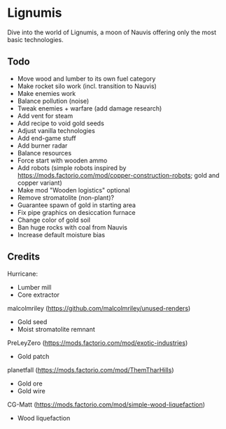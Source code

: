 # Lignumis
Dive into the world of Lignumis, a moon of Nauvis offering only the most basic technologies.

## Todo

 - Move wood and lumber to its own fuel category
 - Make rocket silo work (incl. transition to Nauvis)
 - Make enemies work
 - Balance pollution (noise)
 - Tweak enemies + warfare (add damage research)
 - Add vent for steam
 - Add recipe to void gold seeds
 - Adjust vanilla technologies
 - Add end-game stuff
 - Add burner radar
 - Balance resources
 - Force start with wooden ammo
 - Add robots (simple robots inspired by https://mods.factorio.com/mod/copper-construction-robots; gold and copper variant)
 - Make mod "Wooden logistics" optional
 - Remove stromatolite (non-plant)?
 - Guarantee spawn of gold in starting area
 - Fix pipe graphics on desiccation furnace
 - Change color of gold soil
 - Ban huge rocks with coal from Nauvis
 - Increase default moisture bias

## Credits

Hurricane:
 
 - Lumber mill
 - Core extractor

malcolmriley (https://github.com/malcolmriley/unused-renders)

 - Gold seed
 - Moist stromatolite remnant

PreLeyZero (https://mods.factorio.com/mod/exotic-industries)

 - Gold patch

planetfall (https://mods.factorio.com/mod/ThemTharHills)

 - Gold ore
 - Gold wire

CG-Matt (https://mods.factorio.com/mod/simple-wood-liquefaction)

 - Wood liquefaction
